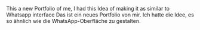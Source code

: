 This a new Portfolio of me, I had this Idea of making it as similar to Whatsapp interface
Das ist ein neues Portfolio von mir. Ich hatte die Idee, es so ähnlich wie die WhatsApp-Oberfläche zu gestalten.

